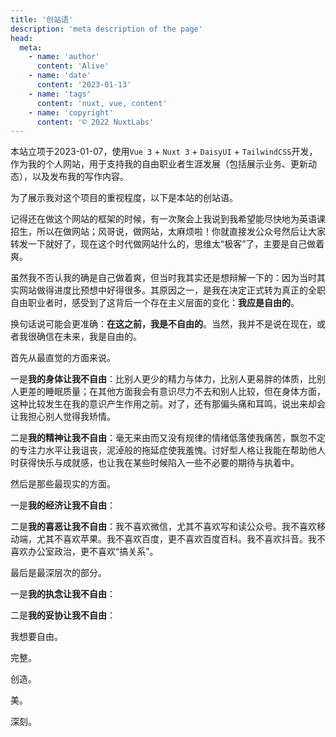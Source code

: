 ```yaml
---
title: '创站语'
description: 'meta description of the page'
head:
  meta:
    - name: 'author'
      content: 'Alive'
    - name: 'date'
      content: '2023-01-13'
    - name: 'tags'
      content: 'nuxt, vue, content'
    - name: 'copyright'
      content: '© 2022 NuxtLabs'
---
```

本站立项于2023-01-07，使用`Vue 3` + `Nuxt 3` + `DaisyUI` + `TailwindCSS`开发，作为我的个人网站，用于支持我的自由职业者生涯发展（包括展示业务、更新动态），以及发布我的写作内容。

为了展示我对这个项目的重视程度，以下是本站的创站语。

<!--more-->
记得还在做这个网站的框架的时候，有一次聚会上我说到我希望能尽快地为英语课招生，所以在做网站；风哥说，做网站，太麻烦啦！你就直接发公众号然后让大家转发一下就好了，现在这个时代做网站什么的，思维太“极客”了，主要是自己做着爽。

虽然我不否认我的确是自己做着爽，但当时我其实还是想辩解一下的：因为当时其实网站做得进度比预想中好得很多。其原因之一，是我在决定正式转为真正的全职自由职业者时，感受到了这背后一个存在主义层面的变化：**我应是自由的**。

换句话说可能会更准确：**在这之前，我是不自由的**。当然，我并不是说在现在，或者我很确信在未来，我是自由的。

首先从最直觉的方面来说。

一是**我的身体让我不自由**：比别人更少的精力与体力，比别人更易胖的体质，比别人更差的睡眠质量；在其他方面我会有意识尽力不去和别人比较，但在身体方面，这种比较发生在我的意识产生作用之前。对了，还有那偏头痛和耳鸣，说出来却会让我担心别人觉得我矫情。

二是**我的精神让我不自由**：毫无来由而又没有规律的情绪低落使我痛苦，飘忽不定的专注力水平让我诅丧，泥淖般的拖延症使我羞愧。讨好型人格让我能在帮助他人时获得快乐与成就感，也让我在某些时候陷入一些不必要的期待与执着中。

然后是那些最现实的方面。

一是**我的经济让我不自由**：

二是**我的喜恶让我不自由**：我不喜欢微信，尤其不喜欢写和读公众号。我不喜欢移动端，尤其不喜欢苹果。我不喜欢百度，更不喜欢百度百科。我不喜欢抖音。我不喜欢办公室政治，更不喜欢“搞关系”。

最后是最深层次的部分。

一是**我的执念让我不自由**：

二是**我的妥协让我不自由**：

我想要自由。

完整。

创造。

美。

深刻。